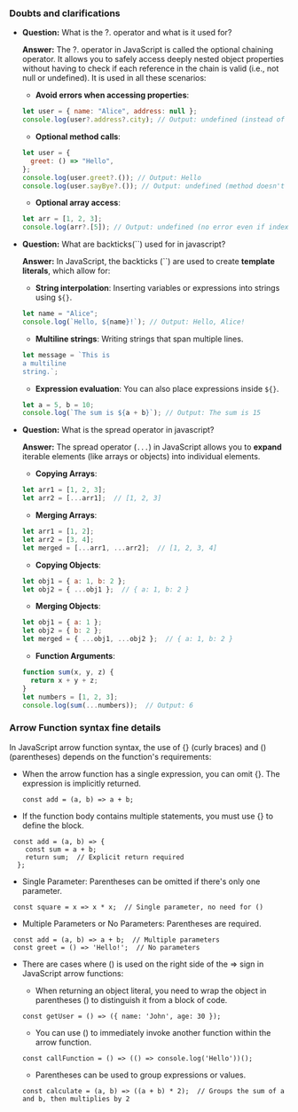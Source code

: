 ### Doubts and clarifications

 - **Question:** What is the ?. operator and what is it used for?

    **Answer:** The ?. operator in JavaScript is called the optional chaining operator. It allows you to safely access deeply nested object properties without having to check if each reference in the chain is valid (i.e., not null or undefined). It is used in all these scenarios:
    - **Avoid errors when accessing properties**:
    ```javascript
    let user = { name: "Alice", address: null };
    console.log(user?.address?.city); // Output: undefined (instead of throwing an error)
    ```
    - **Optional method calls**:
    ```javascript
    let user = {
      greet: () => "Hello",
    };
    console.log(user.greet?.()); // Output: Hello
    console.log(user.sayBye?.()); // Output: undefined (method doesn't exist)
    ```

    - **Optional array access**:
    ```javascript
    let arr = [1, 2, 3];
    console.log(arr?.[5]); // Output: undefined (no error even if index is out of bounds)
    ```

 - **Question:** What are backticks(``) used for in javascript?

    **Answer:** In JavaScript, the backticks (``) are used to create **template literals**, which allow for:
    - **String interpolation**: Inserting variables or expressions into strings using `${}`.
   ```javascript
   let name = "Alice";
   console.log(`Hello, ${name}!`); // Output: Hello, Alice!
   ```
    - **Multiline strings**: Writing strings that span multiple lines.
   ```javascript
   let message = `This is
   a multiline
   string.`;
   ```
    - **Expression evaluation**: You can also place expressions inside `${}`.
   ```javascript
   let a = 5, b = 10;
   console.log(`The sum is ${a + b}`); // Output: The sum is 15
   ```

 - **Question:** What is the spread operator in javascript?

    **Answer:** The spread operator (`...`) in JavaScript allows you to **expand** iterable elements (like arrays or objects) into individual elements.

    - **Copying Arrays**:
   ```javascript
   let arr1 = [1, 2, 3];
   let arr2 = [...arr1];  // [1, 2, 3]
   ```

    - **Merging Arrays**:
   ```javascript
   let arr1 = [1, 2];
   let arr2 = [3, 4];
   let merged = [...arr1, ...arr2];  // [1, 2, 3, 4]
   ```

    - **Copying Objects**:
   ```javascript
   let obj1 = { a: 1, b: 2 };
   let obj2 = { ...obj1 };  // { a: 1, b: 2 }
   ```

    - **Merging Objects**:
   ```javascript
   let obj1 = { a: 1 };
   let obj2 = { b: 2 };
   let merged = { ...obj1, ...obj2 };  // { a: 1, b: 2 }
   ```

    - **Function Arguments**:
   ```javascript
   function sum(x, y, z) {
     return x + y + z;
   }
   let numbers = [1, 2, 3];
   console.log(sum(...numbers));  // Output: 6
   ```

### Arrow Function syntax fine details

In JavaScript arrow function syntax, the use of {} (curly braces) and () (parentheses) depends on the function's requirements:

 - When the arrow function has a single expression, you can omit {}. The expression is implicitly returned.

    ```const add = (a, b) => a + b;```

 - If the function body contains multiple statements, you must use {} to define the block.
```
 const add = (a, b) => {
    const sum = a + b;
    return sum;  // Explicit return required
  };
```

 - Single Parameter: Parentheses can be omitted if there's only one parameter.
```
 const square = x => x * x;  // Single parameter, no need for ()
```
 - Multiple Parameters or No Parameters: Parentheses are required.
```
 const add = (a, b) => a + b;  // Multiple parameters
 const greet = () => 'Hello!';  // No parameters
```
 - There are cases where () is used on the right side of the => sign in JavaScript arrow functions:
    - When returning an object literal, you need to wrap the object in parentheses () to distinguish it from a block of code.

    ```const getUser = () => ({ name: 'John', age: 30 });```
    - You can use () to immediately invoke another function within the arrow function.

    ```const callFunction = () => (() => console.log('Hello'))();```
    - Parentheses can be used to group expressions or values.
    
    ```const calculate = (a, b) => ((a + b) * 2);  // Groups the sum of a and b, then multiplies by 2```

